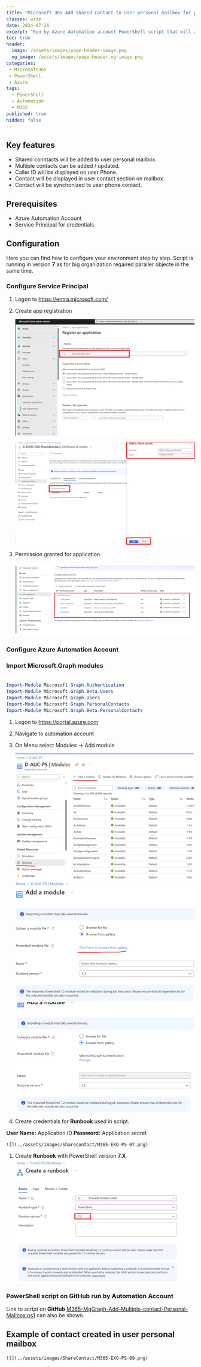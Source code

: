 ```yaml
---
title: "Microsoft 365 Add Shared Contact to user personal mailbox for phone caller identification and more."
classes: wide
date: 2024-07-26
excerpt: "Run by Azure Automation account PowerShell script that will add to user personal mailbox contact and update contact. You can distribution contacts to users based on organization requirements."
toc: true
header:
  image: /assets/images/page-header-image.png
  og_image: /assets/images/page-header-og-image.png
categories:
 - Microsoft365
 - PowerShell
 - Azure
tags:
  - PowerShell
  - Automation
  - M365
published: true
hidden: false
---
```



## Key features

* Shared conntacts will be added to user personal mailbox.
* Multiple contacts can be added / updated.
* Caller ID will be displayed on user Phone.
* Contact will be displayed in user contact section on mailbox.
* Contact will be synchonized to user phone contact.


## Prerequisites

* Azure Automation Account
* Service Principal for credentials

## Configuration 

Here you can find how to configure your environment step by step. Script is running in version **7** as for big organization reqaired paraller objecte in the same time. 

### Configure Service Principal

1.	Logon to https://entra.microsoft.com/ 
1.	Create app registration

    ![](../assets/images/ShareContact/M365-EXO-PS-01.png)  


    ![](../assets/images/ShareContact/M365-EXO-PS-02.png)  

1.	Permission granted for application

    ![](../assets/images/ShareContact/M365-EXO-PS-03.png)  

### Configure Azure Automation Account

### Import Microsoft.Graph modules


```powershell

Import-Module Microsoft.Graph.Authentication
Import-Module Microsoft.Graph.Beta.Users
Import-Module Microsoft.Graph.Users
Import-Module Microsoft.Graph.PersonalContacts
Import-Module Microsoft.Graph.Beta.PersonalContacts

```

1.	Logon to https://portal.azure.com
1.	Navigate to automation account
1.	On Menu select Modules -> Add module


    ![](../assets/images/ShareContact/M365-EXO-PS-04.png)  
    ![](../assets/images/ShareContact/M365-EXO-PS-05.png)  
    ![](../assets/images/ShareContact/M365-EXO-PS-06.png)  

1. Create credentials for **Runbook** used in script.

**User Name:** Application ID 
**Password:** Application secret 

    ![](../assets/images/ShareContact/M365-EXO-PS-07.png)

1. Create **Runbook** with PowerShell version **7.X**    
    ![](../assets/images/ShareContact/M365-EXO-PS-08.png)    


### PowerShell script on GitHub run by Automation Account

Link to script on **GitHub** [M365-MgGraph-Add-Multiple-contact-Personal-Mailbox.ps1](https://github.com/mimachniak/sysopslife-scripts/blob/master/M365/M365-MgGraph-Add-Multiple-contact-Personal-Mailbox.ps1) can also be shown.

## Example of contact created in user personal mailbox

    ![](../assets/images/ShareContact/M365-EXO-PS-09.png)  








